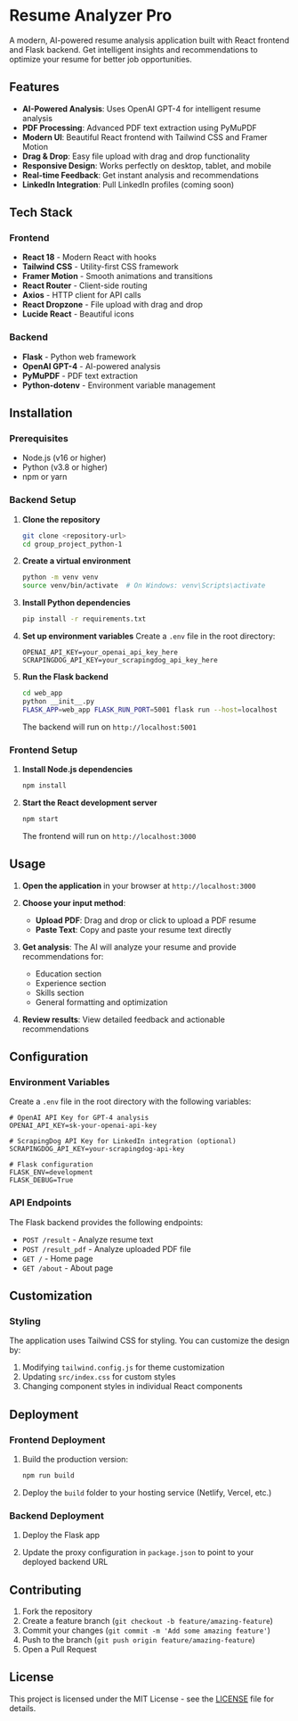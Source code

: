 # Resume Analyzer Pro

A modern, AI-powered resume analysis application built with React frontend and Flask backend. Get intelligent insights and recommendations to optimize your resume for better job opportunities.

## Features

- **AI-Powered Analysis**: Uses OpenAI GPT-4 for intelligent resume analysis
- **PDF Processing**: Advanced PDF text extraction using PyMuPDF
- **Modern UI**: Beautiful React frontend with Tailwind CSS and Framer Motion
- **Drag & Drop**: Easy file upload with drag and drop functionality
- **Responsive Design**: Works perfectly on desktop, tablet, and mobile
- **Real-time Feedback**: Get instant analysis and recommendations
- **LinkedIn Integration**: Pull LinkedIn profiles (coming soon)

## Tech Stack

### Frontend
- **React 18** - Modern React with hooks
- **Tailwind CSS** - Utility-first CSS framework
- **Framer Motion** - Smooth animations and transitions
- **React Router** - Client-side routing
- **Axios** - HTTP client for API calls
- **React Dropzone** - File upload with drag and drop
- **Lucide React** - Beautiful icons

### Backend
- **Flask** - Python web framework
- **OpenAI GPT-4** - AI-powered analysis
- **PyMuPDF** - PDF text extraction
- **Python-dotenv** - Environment variable management

## Installation

### Prerequisites
- Node.js (v16 or higher)
- Python (v3.8 or higher)
- npm or yarn

### Backend Setup

1. **Clone the repository**
   ```bash
   git clone <repository-url>
   cd group_project_python-1
   ```

2. **Create a virtual environment**
   ```bash
   python -m venv venv
   source venv/bin/activate  # On Windows: venv\Scripts\activate
   ```

3. **Install Python dependencies**
   ```bash
   pip install -r requirements.txt
   ```

4. **Set up environment variables**
   Create a `.env` file in the root directory:
   ```env
   OPENAI_API_KEY=your_openai_api_key_here
   SCRAPINGDOG_API_KEY=your_scrapingdog_api_key_here
   ```

5. **Run the Flask backend**
   ```bash
   cd web_app
   python __init__.py
   FLASK_APP=web_app FLASK_RUN_PORT=5001 flask run --host=localhost   
   ```
   The backend will run on `http://localhost:5001`

### Frontend Setup

1. **Install Node.js dependencies**
   ```bash
   npm install
   ```

2. **Start the React development server**
   ```bash
   npm start
   ```
   The frontend will run on `http://localhost:3000`

## Usage

1. **Open the application** in your browser at `http://localhost:3000`

2. **Choose your input method**:
   - **Upload PDF**: Drag and drop or click to upload a PDF resume
   - **Paste Text**: Copy and paste your resume text directly

3. **Get analysis**: The AI will analyze your resume and provide recommendations for:
   - Education section
   - Experience section
   - Skills section
   - General formatting and optimization

4. **Review results**: View detailed feedback and actionable recommendations

## Configuration

### Environment Variables

Create a `.env` file in the root directory with the following variables:

```env
# OpenAI API Key for GPT-4 analysis
OPENAI_API_KEY=sk-your-openai-api-key

# ScrapingDog API Key for LinkedIn integration (optional)
SCRAPINGDOG_API_KEY=your-scrapingdog-api-key

# Flask configuration
FLASK_ENV=development
FLASK_DEBUG=True
```

### API Endpoints

The Flask backend provides the following endpoints:

- `POST /result` - Analyze resume text
- `POST /result_pdf` - Analyze uploaded PDF file
- `GET /` - Home page
- `GET /about` - About page

## Customization

### Styling
The application uses Tailwind CSS for styling. You can customize the design by:

1. Modifying `tailwind.config.js` for theme customization
2. Updating `src/index.css` for custom styles
3. Changing component styles in individual React components
   

## Deployment

### Frontend Deployment
1. Build the production version:
   ```bash
   npm run build
   ```

2. Deploy the `build` folder to your hosting service (Netlify, Vercel, etc.)

### Backend Deployment
1. Deploy the Flask app 

2. Update the proxy configuration in `package.json` to point to your deployed backend URL

## Contributing

1. Fork the repository
2. Create a feature branch (`git checkout -b feature/amazing-feature`)
3. Commit your changes (`git commit -m 'Add some amazing feature'`)
4. Push to the branch (`git push origin feature/amazing-feature`)
5. Open a Pull Request

## License

This project is licensed under the MIT License - see the [LICENSE](LICENSE) file for details.

